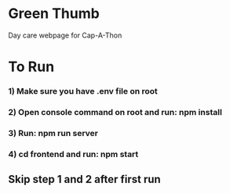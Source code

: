 # Green Thumb
Day care webpage for Cap-A-Thon


# To Run

### 1) Make sure you have .env file on root
### 2) Open console command on root and run: npm install
### 3) Run: npm run server
### 4) cd frontend and run: npm start

## Skip step 1 and 2 after first run
